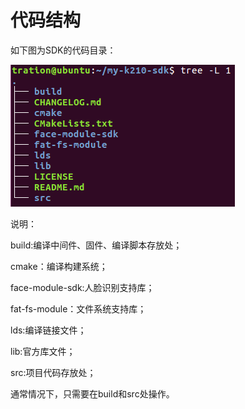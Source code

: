 # 代码结构

如下图为SDK的代码目录：

![](../.gitbook/assets/sdk-tree.png)

说明：

build:编译中间件、固件、编译脚本存放处；

cmake：编译构建系统；

face-module-sdk:人脸识别支持库；

fat-fs-module：文件系统支持库；

lds:编译链接文件；

lib:官方库文件；

src:项目代码存放处；

通常情况下，只需要在build和src处操作。

